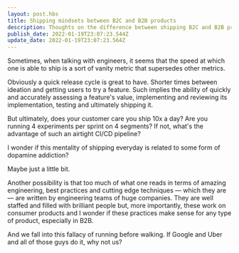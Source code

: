 ```yaml
---
layout: post.hbs
title: Shipping mindsets between B2C and B2B products
description: Thoughts on the difference between shipping B2C and B2B products
publish_date: 2022-01-19T23:07:23.544Z
update_date: 2022-01-19T23:07:23.564Z
---
```

Sometimes, when talking with engineers, it seems that the speed at which one is able to ship is a sort of vanity metric that supersedes other metrics.

Obviously a quick release cycle is great to have. Shorter times between ideation and getting users to try a feature. Such implies the ability of quickly and accurately assessing a feature's value, implementing and reviewing its implementation, testing and ultimately shipping it.

But ultimately, does your customer care you ship 10x a day? Are you running 4 experiments per sprint on 4 segments? If not, what's the advantage of such an airtight CI/CD pipeline?

I wonder if this mentality of shipping everyday is related to some form of dopamine addiction?

Maybe just a little bit.

Another possibility is that too much of what one reads in terms of amazing engineering, best practices and cutting edge techniques — which they are — are written by engineering teams of huge companies. They are well staffed and filled with brilliant people but, more importantly, these work on consumer products and I wonder if these practices make sense for any type of product, especially in B2B.

And we fall into this fallacy of running before walking. If Google and Uber and all of those guys do it, why not us?